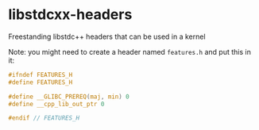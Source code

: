 # libstdcxx-headers
Freestanding libstdc++ headers that can be used in a kernel

Note: you might need to create a header named ``features.h`` and put this in it:
```c
#ifndef FEATURES_H
#define FEATURES_H

#define __GLIBC_PREREQ(maj, min) 0
#define __cpp_lib_out_ptr 0

#endif // FEATURES_H
```